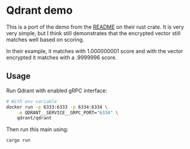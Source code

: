 # Qdrant demo

This is a port of the demo from the [README](https://github.com/qdrant/rust-client/tree/master?tab=readme-ov-file#usage) on their rust crate. It is very very simple, but I think still demonstrates that the encrypted vector still matches well based on scoring.

In their example, it matches with 1.000000001 score and with the vector encrypted it matches with a .9999996 score.

## Usage

Run Qdrant with enabled gRPC interface:

```bash
# With env variable
docker run -p 6333:6333 -p 6334:6334 \
    -e QDRANT__SERVICE__GRPC_PORT="6334" \
    qdrant/qdrant
```

Then run this main using:

`cargo run`
